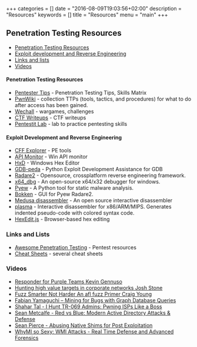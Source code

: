 +++
categories = []
date = "2016-08-09T19:03:56+02:00"
description = "Resources"
keywords = []
title = "Resources"
menu = "main"
+++

## Penetration Testing Resources

- [Penetration Testing Resources](#penetration-testing-resources)
- [Exploit development and Reverse Engineering](#exploit-development-and-reverse-engineering)
- [Links and lists](#links-and-lists)
- [Videos](#videos)

#### Penetration Testing Resources

* [Pentester Tips](http://www.pentester.tips/) - Penetration Testing Tips, Skills Matrix
* [PwnWiki](http://pwnwiki.io/) - collection TTPs (tools, tactics, and procedures) for what to do after access has been gained.
* [Wechall](https://www.wechall.net/) - wargames, challenges
* [CTF Writeups](https://github.com/ctfs) - CTF writeups
* [Pentestit Lab](https://lab.pentestit.ru/) - lab to practice pentesting skills

#### Exploit Development and Reverse Engineering

* [CFF Explorer](http://www.ntcore.com/exsuite.php) - PE tools
* [API Monitor](http://www.rohitab.com/apimonitor) - Win API monitor
* [HxD](https://mh-nexus.de/en/downloads.php?product=HxD) - Windows Hex Editor
* [GDB-peda](https://github.com/longld/peda) - Python Exploit Development Assistance for GDB
* [Radare2](http://rada.re/r/index.html) - Opensource, crossplatform reverse engineering framework.
* [x64_dbg](http://x64dbg.com/) - An open-source x64/x32 debugger for windows.
* [Pyew](https://github.com/joxeankoret/pyew) - A Python tool for static malware analysis.
* [Bokken](https://inguma.eu/projects/bokken) - GUI for Pyew Radare2.
* [Medusa disassembler](https://github.com/wisk/medusa) - An open source interactive disassembler
* [plasma](https://github.com/joelpx/plasma) - Interactive disassembler for x86/ARM/MIPS. Generates indented pseudo-code with colored syntax code.
* [HexEdit.js](https://hexed.it) - Browser-based hex editing

### Links and Lists

* [Awesome Penetration Testing](https://github.com/enaqx/awesome-pentest) - Pentest resources
* [Cheat Sheets](https://github.com/jshaw87/Cheatsheets) - several cheat sheets 

### Videos

* [Responder for Purple Teams Kevin Gennuso](https://www.youtube.com/watch?v=sYaE40kkEos)
* [Hunting high value targets in corporate networks Josh Stone](https://www.youtube.com/watch?v=FDvTVJVtxac)
* [Fuzz Smarter Not Harder An afl fuzz Primer Craig Young](https://www.youtube.com/watch?v=29RbO5bftwo)
* [Fabian Yamaguchi – Mining for Bugs with Graph Database Queries](https://www.youtube.com/watch?v=lGjc3kl1zXo)
* [Shahar Tal - I Hunt TR-069 Admins: Pwning ISPs Like a Boss](https://www.youtube.com/watch?v=rz0SNEFZ8h0)
* [Sean Metcalfe - Red vs Blue: Modern Active Directory Attacks & Defense](https://www.youtube.com/watch?v=rknpKIxT7NM)
* [Sean Pierce - Abusing Native Shims for Post Exploitation](https://www.youtube.com/watch?v=LOsesi3QkXY)
* [WhyMI so Sexy: WMI Attacks - Real Time Defense and Advanced Forensics](https://www.youtube.com/watch?v=xBd6p-Lz3kE)

